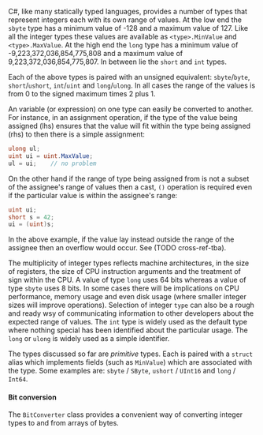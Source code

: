 C#, like many statically typed languages, provides a number of types that represent integers each with its own range of values. At the low end the `sbyte` type has a minimum value of -128 and a maximum value of 127. Like all the integer types these values are available as `<type>.MinValue` and `<type>.MaxValue`. At the high end the `long` type has a minimum value of -9,223,372,036,854,775,808 and a maximum value of 9,223,372,036,854,775,807.  In between lie the `short` and `int` types.

Each of the above types is paired with an unsigned equivalent: `sbyte`/`byte`, `short`/`ushort`, `int`/`uint` and `long`/`ulong`.  In all cases the range of the values is from 0 to the signed maximum times 2 plus 1.

An variable (or expression) on one type can easily be converted to another.  For instance, in an assignment operation, if the type of the value being assigned (lhs) ensures that the value will fit within the type being assigned (rhs) to then there is a simple assignment:

```csharp
ulong ul;
uint ui = uint.MaxValue;
ul = ui;    // no problem
```

On the other hand if the range of type being assigned from is not a subset of the assignee's range of values then a cast, `()` operation is required even if the particular value is within the assignee's range:

```csharp
uint ui;
short s = 42;
ui = (uint)s;
```

In the above example, if the value lay instead outside the range of the assignee then an overflow would occur.  See (TODO cross-ref-tba).

The multiplicity of integer types reflects machine architectures, in the size of registers, the size of CPU instruction arguments and the treatment of sign within the CPU.  A value of type `long` uses 64 bits whereas a value of type `sbyte` uses 8 bits.  In some cases there will be implications on CPU performance, memory usage and even disk usage (where smaller integer sizes will improve operations).  Selection of integer `type` can also be a rough and ready wsy of communicating information to other developers about the expected range of values.  The `int` type is widely used as the default type where nothing special has been identified about the particular usage.  The `long` or `ulong` is widely used as a simple identifier.

The types discussed so far are _primitive_ types.  Each is paired with a `struct` alias which implements fields (such as `MinValue`) which are associated with the type.  Some examples are: `sbyte` / `SByte`, `ushort` / `UInt16` and `long` / `Int64`.

#### Bit conversion

The `BitConverter` class provides a convenient way of converting integer types to and from arrays of bytes.

